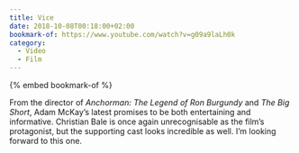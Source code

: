 ```yaml
---
title: Vice
date: 2018-10-08T00:18:00+02:00
bookmark-of: https://www.youtube.com/watch?v=g09a9laLh0k
category:
  - Video
  - Film
---
```

{% embed bookmark-of %}

From the director of <cite>Anchorman: The Legend of Ron Burgundy</cite> and <cite>The Big Short</cite>, Adam McKay’s latest promises to be both entertaining and informative. Christian Bale is once again unrecognisable as the film’s protagonist, but the supporting cast looks incredible as well. I’m looking forward to this one.
